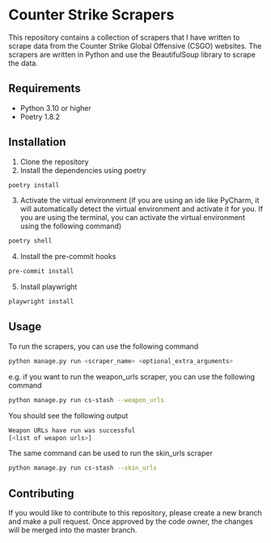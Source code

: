 # Counter Strike Scrapers
This repository contains a collection of scrapers that I have written to scrape data from the Counter Strike Global Offensive (CSGO) websites. 
The scrapers are written in Python and use the BeautifulSoup library to scrape the data.


## Requirements
- Python 3.10 or higher
- Poetry 1.8.2


## Installation
1. Clone the repository
2. Install the dependencies using poetry
```bash
poetry install
```
3. Activate the virtual environment (if you are using an ide like PyCharm, it will automatically detect the virtual environment and activate it for you. 
If you are using the terminal, you can activate the virtual environment using the following command)
```bash
poetry shell
```
4. Install the pre-commit hooks
```bash
pre-commit install
```
5. Install playwright
```bash
playwright install
```

## Usage
To run the scrapers, you can use the following command
```bash
python manage.py run <scraper_name> <optional_extra_arguments>
```
e.g. if you want to run the weapon_urls scraper, you can use the following command
```bash
python manage.py run cs-stash --weapon_urls
```
You should see the following output
```bash
Weapon URLs have run was successful
[<list of weapon urls>]
```
The same command can be used to run the skin_urls scraper
```bash
python manage.py run cs-stash --skin_urls
```

## Contributing
If you would like to contribute to this repository, please create a new branch and make a pull request.
Once approved by the code owner, the changes will be merged into the master branch.